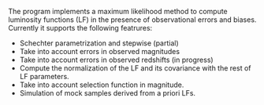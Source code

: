 The program implements a maximum likelihood method to compute luminosity functions (LF) in the presence of observational errors and biases. Currently it supports the following featrures:

- Schechter parametrization and stepwise (partial)
- Take into account errors in observed magnitudes
- Take into account errors in observed redshifts (in progress)
- Compute the normalization of the LF and its covariance with the rest of LF parameters.
- Take into account selection function in magnitude.
- Simulation of mock samples derived from a priori LFs.